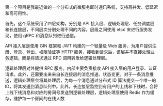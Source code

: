 第一个项目是我最近做的一个分布式的微服务即时通讯系统，支持高并发、低延迟和高可用性。

首先，这个系统采用了四层架构，分别是 API 接入层、逻辑处理层、任务调度层和长连接层，不同层次分别处理不同的内容，层级之间使用 etcd 来进行服务发现，使用 gRPC 和消息队列进行通信。

API 接入层是使用 GIN 框架和 JWT 构建的一个轻量级 Web 服务，为用户提供注册、登录、登出、权限验证等 HTTP 服务，接收到请求后，该层并不直接处理业务逻辑，而是将请求通过 RPC 调用转发给逻辑处理层。

逻辑处理层对外提供 RPC 服务，内部主要负责接收 API 接入层的用户登录、认证请求。此外，还需要出来来自长连接层的消息推送、状态变更。对于一条消息推送，逻辑处理层会将其处理后，为每一个消息通过分布式 ID 算法提交一个唯一的 ID，将其发送到消息队列中。此外，长连接层监控到有用户的上线和下线时，会将上线下线消息和对应的房间号发送到逻辑处理层，逻辑处理层使用 Redis 作为缓存，维护每一个房间的在线人数